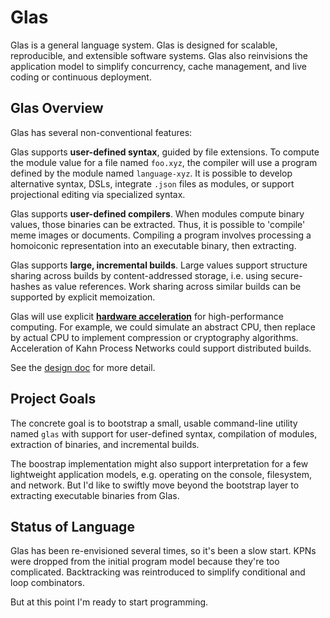# Glas

Glas is a general language system. Glas is designed for scalable, reproducible, and extensible software systems. Glas also reinvisions the application model to simplify concurrency, cache management, and live coding or continuous deployment.

## Glas Overview

Glas has several non-conventional features:

Glas supports **user-defined syntax**, guided by file extensions. To compute the module value for a file named `foo.xyz`, the compiler will use a program defined by the module named `language-xyz`. It is possible to develop alternative syntax, DSLs, integrate `.json` files as modules, or support projectional editing via specialized syntax.

Glas supports **user-defined compilers**. When modules compute binary values, those binaries can be extracted. Thus, it is possible to 'compile' meme images or documents. Compiling a program involves processing a homoiconic representation into an executable binary, then extracting.

Glas supports **large, incremental builds**. Large values support structure sharing across builds by content-addressed storage, i.e. using secure-hashes as value references. Work sharing across similar builds can be supported by explicit memoization. 

Glas will use explicit [**hardware acceleration**](https://en.wikipedia.org/wiki/Hardware_acceleration) for high-performance computing. For example, we could simulate an abstract CPU, then replace by actual CPU to implement compression or cryptography algorithms. Acceleration of Kahn Process Networks could support distributed builds.

See the [design doc](docs/GlasDesign.md) for more detail.

## Project Goals

The concrete goal is to bootstrap a small, usable command-line utility named `glas` with support for user-defined syntax, compilation of modules, extraction of binaries, and incremental builds. 

The boostrap implementation might also support interpretation for a few lightweight application models, e.g. operating on the console, filesystem, and network. But I'd like to swiftly move beyond the bootstrap layer to extracting executable binaries from Glas.

## Status of Language

Glas has been re-envisioned several times, so it's been a slow start. KPNs were dropped from the initial program model because they're too complicated. Backtracking was reintroduced to simplify conditional and loop combinators.

But at this point I'm ready to start programming.


